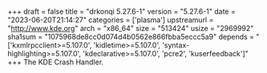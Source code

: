 +++
draft = false
title = "drkonqi 5.27.6-1"
version = "5.27.6-1"
date = "2023-06-20T21:14:27"
categories = ['plasma']
upstreamurl = "http://www.kde.org"
arch = "x86_64"
size = "513424"
usize = "2969992"
sha1sum = "1075968de8cc0d074d4b0562e866fbba5eccc5a9"
depends = "['kxmlrpcclient>=5.107.0', 'kidletime>=5.107.0', 'syntax-highlighting>=5.107.0', 'kdeclarative>=5.107.0', 'pcre2', 'kuserfeedback']"
+++
The KDE Crash Handler.